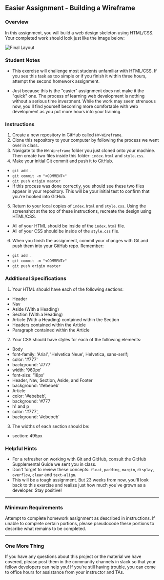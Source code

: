 ## Easier Assignment - Building a Wireframe

### Overview

In this assignment, you will build a web design skeleton using HTML/CSS. Your completed work should look just like the image below:

![Final Layout](Images/Easier-Layout.png)

### Student Notes

* This exercise will challenge most students unfamiliar with HTML/CSS. If you see this task as too simple or if you finish it within three hours, attempt the second homework assignment. 

* Just because this is the "easier" assignment does not make it the "quick" one. The process of learning web development is nothing without a serious time investment. While the work may seem strenuous now, you'll find yourself becoming more comfortable with web development as you put more hours into your training.

### Instructions

1. Create a new repository in GitHub called `HW-Wireframe`.
2. Clone this repository to your computer by following the process we went over in class.
3. Navigate to the `HW-Wireframe` folder you just cloned onto your machine. Then create two files inside this folder: `index.html` and `style.css`.
4. Make your initial Git commit and push it to GitHub. 
* `git add .`
* `git commit -m "<COMMENT>"`
* `git push origin master`
* If this process was done correctly, you should see these two files appear in your repository. This will be your initial test to confirm that you're hooked into GitHub. 
5. Return to your local copies of `index.html` and `style.css`. Using the screenshot at the top of these instructions, recreate the design using HTML/CSS. 
* All of your HTML should be inside of the `index.html` file. 
* All of your CSS should be inside of the `style.css` file.
6. When you finish the assignment, commit your changes with Git and push them into your GitHub repo. Remember:
* `git add .`
* `git commit -m "<COMMENT>"`
* `git push origin master`

### Additional Specifications

1. Your HTML should have each of the following sections: 
* Header
* Nav
* Aside (With a Heading)
* Section (With a Heading)
* Article (With a Heading) contained within the Section
* Headers contained within the Article
* Paragraph contained within the Article 
2. Your CSS should have styles for each of the following elements:
* Body
* font-family: 'Arial', 'Helvetica Neue', Helvetica, sans-serif;
* color: '#777'
* background: '#777'
* width: '960px'
* font-size: '18px'
* Header, Nav, Section, Aside, and Footer
* background: '#ebebeb'
* Article
* color: '#ebebeb',
* background: '#777'
* h1 and p
* color: '#777',
* background: '#ebebeb'
3. The widths of each section should be:
* section: 495px

### Helpful Hints

* For a refresher on working with Git and GitHub, consult the GitHub Supplemental Guide we sent you in class.
* Don't forget to review these concepts: `float`, `padding`, `margin`, `display`, `overflow`, `clear` and `text-align`.
* This will be a tough assignment. But 23 weeks from now, you'll look back to this exercise and realize just how much you've grown as a developer. Stay positive! 

- - -

### Minimum Requirements

Attempt to complete homework assignment as described in instructions. If unable to complete certain portions, please pseudocode these portions to describe what remains to be completed.

- - -

### One More Thing

If you have any questions about this project or the material we have covered, please post them in the community channels in slack so that your fellow developers can help you! If you're still having trouble, you can come to office hours for assistance from your instructor and TAs.
